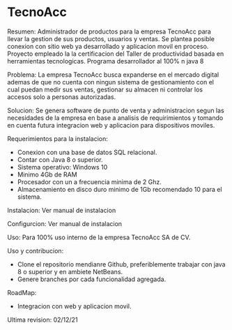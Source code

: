 # TecnoAcc
Resumen:
Administrador de productos para la empresa TecnoAcc para llevar la gestion de sus productos, usuarios y ventas.
Se plantea posible conexion con sitio web ya desarrollado y aplicacion movil en proceso.
Proyecto empleado la la certificacion del Taller de productividad basada en herramientas tecnologicas.
Programa desarrollador al 100% n java 8

Problema:
La empresa TecnoAcc busca expanderse en el mercado digital ademas de que no cuenta con ningun sistema de gestionamiento
con el cual puedan medir sus ventas, gestionar su almacen ni controlar los accesos solo a personas autorizadas.

Solucion:
Se genera software de punto de venta y administracion segun las necesidades de la empresa en base a analisis de requirimientos y tomando en cuenta
futura integracion web y aplicacion para dispositivos moviles.

Requerimientos para la instalacion: 
- Conexion con una base de datos SQL relacional.
- Contar con Java 8 o superior.
- Sistema operativo: Windows 10
- Minimo 4Gb de RAM
- Procesador con un a frecuencia minima de 2 Ghz.
- Almacenamiento en disco duro minimo de 1Gb recomendado 10 para el sistema.

Instalacion: Ver manual de instalacion

Configurcion: Ver manual de instalacion

Uso: Para 100% uso interno de la empresa TecnoAcc SA de CV.

Uso y contribucion: 
- Clone el repositorio mendianre Github, preferiblemente trabajar con java 8 o superior y en ambiete NetBeans.
- Genere branches por cada funcionalidad agregada.

RoadMap:
- Integracion con web y aplicacion movil.

Ultima revision: 02/12/21
